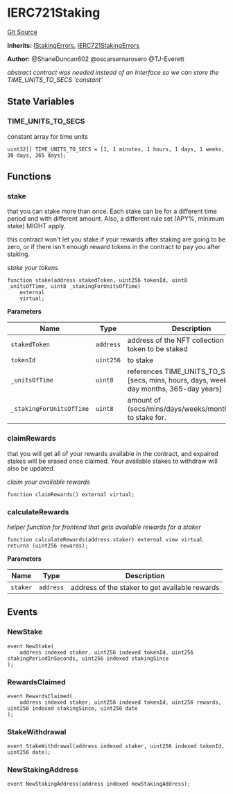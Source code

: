 # IERC721Staking
[Git Source](https://github.com/thrackle-io/tron/blob/2e0bd455865a1259ae742cba145517a82fc00f5d/src/staking/IERC721Staking.sol)

**Inherits:**
[IStakingErrors](/src/interfaces/IErrors.sol/interface.IStakingErrors.md), [IERC721StakingErrors](/src/interfaces/IErrors.sol/interface.IERC721StakingErrors.md)

**Author:**
@ShaneDuncan602 @oscarsernarosero @TJ-Everett

*abstract contract was needed instead of an Interface so we can store
the TIME_UNITS_TO_SECS 'constant'*


## State Variables
### TIME_UNITS_TO_SECS
constant array for time units


```solidity
uint32[] TIME_UNITS_TO_SECS = [1, 1 minutes, 1 hours, 1 days, 1 weeks, 30 days, 365 days];
```


## Functions
### stake

that you can stake more than once. Each stake can be for a different time period and with different
amount. Also, a different rule set (APY%, minimum stake) MIGHT apply.

this contract won't let you stake if your rewards after staking are going to be zero, or if there isn't
enough reward tokens in the contract to pay you after staking.

*stake your tokens*


```solidity
function stake(address stakedToken, uint256 tokenId, uint8 _unitsOfTime, uint8 _stakingForUnitsOfTime)
    external
    virtual;
```
**Parameters**

|Name|Type|Description|
|----|----|-----------|
|`stakedToken`|`address`|address of the NFT collection of the token to be staked|
|`tokenId`|`uint256`|to stake|
|`_unitsOfTime`|`uint8`|references TIME_UNITS_TO_SECS: [secs, mins, hours, days, weeks, 30-day months, 365-day years]|
|`_stakingForUnitsOfTime`|`uint8`|amount of (secs/mins/days/weeks/months/years) to stake for.|


### claimRewards

that you will get all of your rewards available in the contract, and expaired stakes will
be erased once claimed. Your available stakes to withdraw will also be updated.

*claim your available rewards*


```solidity
function claimRewards() external virtual;
```

### calculateRewards

*helper function for frontend that gets available rewards for a staker*


```solidity
function calculateRewards(address staker) external view virtual returns (uint256 rewards);
```
**Parameters**

|Name|Type|Description|
|----|----|-----------|
|`staker`|`address`|address of the staker to get available rewards|


## Events
### NewStake

```solidity
event NewStake(
    address indexed staker, uint256 indexed tokenId, uint256 stakingPeriodInSeconds, uint256 indexed stakingSince
);
```

### RewardsClaimed

```solidity
event RewardsClaimed(
    address indexed staker, uint256 indexed tokenId, uint256 rewards, uint256 indexed stakingSince, uint256 date
);
```

### StakeWithdrawal

```solidity
event StakeWithdrawal(address indexed staker, uint256 indexed tokenId, uint256 date);
```

### NewStakingAddress

```solidity
event NewStakingAddress(address indexed newStakingAddress);
```

